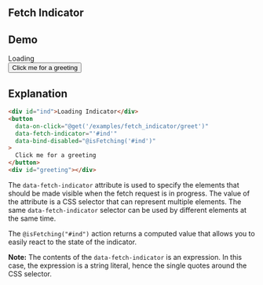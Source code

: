 ## Fetch Indicator

## Demo

<div class="flex flex-col gap-4" >
  <div id="ind" class="flex items-center gap-2">
    <iconify-icon  icon="svg-spinners:blocks-wave"></iconify-icon>
    <span>Loading</span>
  </div>
    <button
    class="btn btn-primary"
    data-on-click="@get('/examples/fetch_indicator/greet')"
    data-fetch-indicator="'#ind'"
    data-testid="greeting_button"
    data-bind-disabled="@isFetching('#ind')"
>
    Click me for a greeting
  </button>
  <div id="greeting"></div>
</div>

## Explanation

```html
<div id="ind">Loading Indicator</div>
<button
  data-on-click="@get('/examples/fetch_indicator/greet')"
  data-fetch-indicator="'#ind'"
  data-bind-disabled="@isFetching('#ind')"
>
  Click me for a greeting
</button>
<div id="greeting"></div>
```

The `data-fetch-indicator` attribute is used to specify the elements that should be made visible when the fetch request is in progress. The value of the attribute is a CSS selector that can represent multiple elements. The same `data-fetch-indicator` selector can be used by different elements at the same time.

The `@isFetching("#ind")` action returns a computed value that allows you to easily react to the state of the indicator.

**Note:** The contents of the `data-fetch-indicator` is an expression. In this case, the expression is a string literal, hence the single quotes around the CSS selector.

